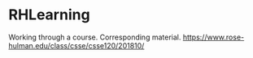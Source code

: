 # RHLearning

Working through a course. Corresponding material.
https://www.rose-hulman.edu/class/csse/csse120/201810/
